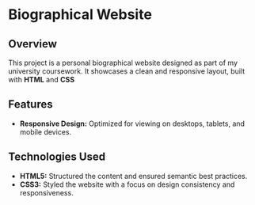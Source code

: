 # Biographical Website  

## Overview  
This project is a personal biographical website designed as part of my university coursework. It showcases a clean and responsive layout, built with **HTML** and **CSS**

## Features  
- **Responsive Design:** Optimized for viewing on desktops, tablets, and mobile devices.    

## Technologies Used  
- **HTML5:** Structured the content and ensured semantic best practices.  
- **CSS3:** Styled the website with a focus on design consistency and responsiveness.  
